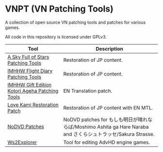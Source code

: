 # VNPT (VN Patching Tools)

A collection of open source VN patching tools and patches for various games.

All code in this repository is licensed under GPLv3.

| Tool | Description |
|------|-------------|
| [A Sky Full of Stars Patching Tools](./A%20Sky%20Full%20of%20Stars%20Patching%20Tools/) | Restoration of JP content. |
| [IMHHW Flight Diary Patching Tools](./IMHHW%20Flight%20Diary%20Patching%20Tools/) | Restoration of JP content. |
| [IMHHW Gift Edition Kotori Ageha Patching Tools](./IMHHW%20Gift%20Edition%20Kotori%20Ageha%20Patching%20Tools/) | EN Translation patch. |
| [Love Kami Restoration Patch](./Love%20Kami%20Restoration%20Patch/) | Restoration of JP content with EN MTL. |
| [NoDVD Patches](./NoDVD%20Patches/) | NoDVD patches for もしも明日が晴れならば/Moshimo Ashita ga Hare Naraba and さくらシュトラッセ/Sakura Strasse. |
| [Ws2Explorer](./Ws2Explorer/) | Tool for editing AdvHD engine games. |
